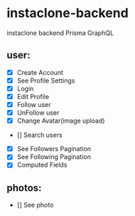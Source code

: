 # instaclone-backend

instaclone backend Prisma GraphQL

## user:

- [x] Create Account
- [x] See Profile Settings
- [x] Login
- [x] Edit Profile
- [x] Follow user
- [x] UnFollow user
- [x] Change Avatar(image upload)
- [] Search users
- [x] See Followers Pagination
- [x] See Following Pagination
- [x] Computed Fields

## photos:

- [] See photo
